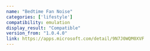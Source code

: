 ```yaml
---
name: "Bedtime Fan Noise"
categories: ['lifestyle']
compatibility: emulation
display_result: "Compatible"
version_from: "1.0.4.0"
link: https://apps.microsoft.com/detail/9N7J0WQM0XVF
---
```

